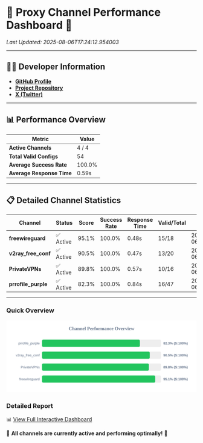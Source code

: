 # 🌟 Proxy Channel Performance Dashboard 🌟

_Last Updated: 2025-08-06T17:24:12.954003_

---

## 👩‍💻 Developer Information

- **[GitHub Profile](https://github.com/4n0nymou3)**  
- **[Project Repository](https://github.com/4n0nymou3/multi-proxy-config-fetcher)**  
- **[X (Twitter)](https://x.com/4n0nymou3)**  

---

## 📊 Performance Overview

| Metric                | Value       |
|-----------------------|-------------|
| **Active Channels**   | 4 / 4       |
| **Total Valid Configs** | 54          |
| **Average Success Rate** | 100.0%      |
| **Average Response Time** | 0.59s       |

---

## 📋 Detailed Channel Statistics

| Channel          | Status     | Score  | Success Rate | Response Time | Valid/Total | Last Success               |
|------------------|------------|--------|--------------|---------------|-------------|----------------------------|
| **freewireguard**  | ✅ Active  | 95.1%  | 100.0% | 0.48s         | 15/18       | 2025-08-06T17:24:12.952649 |
| **v2ray_free_conf**  | ✅ Active  | 90.5%  | 100.0% | 0.47s         | 13/20       | 2025-08-06T17:24:11.843823 |
| **PrivateVPNs**  | ✅ Active  | 89.8%  | 100.0% | 0.57s         | 10/16       | 2025-08-06T17:24:12.448188 |
| **prrofile_purple**  | ✅ Active  | 82.3%  | 100.0% | 0.84s         | 16/47       | 2025-08-06T17:24:11.303395 |

---

### Quick Overview
<div align="center">
  <a href="https://raw.githubusercontent.com/nullluser/NullRepo/refs/heads/main/assets/channel_stats_chart.svg">
    <img src="https://raw.githubusercontent.com/nullluser/NullRepo/refs/heads/main/assets/channel_stats_chart.svg" alt="Source Performance Statistics" width="800">
  </a>
</div>

### Detailed Report
📊 [View Full Interactive Dashboard](https://htmlpreview.github.io/?https://github.com/nullluser/NullRepo/blob/main/assets/performance_report.html)

🎉 **All channels are currently active and performing optimally!** 🎉
